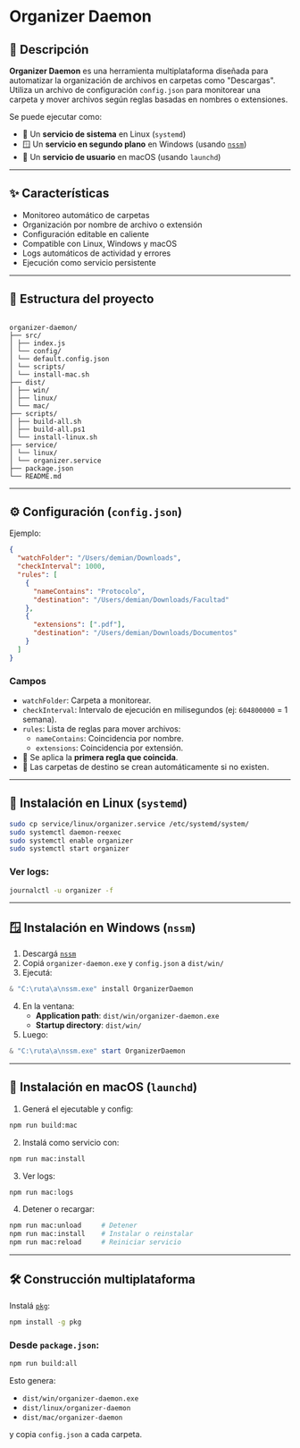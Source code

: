 # Organizer Daemon

## 🧠 Descripción

**Organizer Daemon** es una herramienta multiplataforma diseñada para automatizar la organización de archivos en carpetas como "Descargas". Utiliza un archivo de configuración `config.json` para monitorear una carpeta y mover archivos según reglas basadas en nombres o extensiones.

Se puede ejecutar como:

- 🐧 Un **servicio de sistema** en Linux (`systemd`)
- 🪟 Un **servicio en segundo plano** en Windows (usando [`nssm`](https://nssm.cc))
- 🍎 Un **servicio de usuario** en macOS (usando `launchd`)

---

## ✨ Características

- Monitoreo automático de carpetas
- Organización por nombre de archivo o extensión
- Configuración editable en caliente
- Compatible con Linux, Windows y macOS
- Logs automáticos de actividad y errores
- Ejecución como servicio persistente

---

## 📁 Estructura del proyecto

```

organizer-daemon/
├── src/
│ ├── index.js
│ └── config/
│ └── default.config.json
│ └── scripts/
│ └── install-mac.sh
├── dist/
│ ├── win/
│ ├── linux/
│ └── mac/
├── scripts/
│ ├── build-all.sh
│ ├── build-all.ps1
│ └── install-linux.sh
├── service/
│ └── linux/
│ └── organizer.service
├── package.json
└── README.md

```

---

## ⚙️ Configuración (`config.json`)

Ejemplo:

```json
{
  "watchFolder": "/Users/demian/Downloads",
  "checkInterval": 1000,
  "rules": [
    {
      "nameContains": "Protocolo",
      "destination": "/Users/demian/Downloads/Facultad"
    },
    {
      "extensions": [".pdf"],
      "destination": "/Users/demian/Downloads/Documentos"
    }
  ]
}
```

### Campos

- `watchFolder`: Carpeta a monitorear.
- `checkInterval`: Intervalo de ejecución en milisegundos (ej: `604800000` = 1 semana).
- `rules`: Lista de reglas para mover archivos:
  - `nameContains`: Coincidencia por nombre.
  - `extensions`: Coincidencia por extensión.
- 📝 Se aplica la **primera regla que coincida**.
- 📁 Las carpetas de destino se crean automáticamente si no existen.

---

## 🐧 Instalación en Linux (`systemd`)

```bash
sudo cp service/linux/organizer.service /etc/systemd/system/
sudo systemctl daemon-reexec
sudo systemctl enable organizer
sudo systemctl start organizer
```

### Ver logs:

```bash
journalctl -u organizer -f
```

---

## 🪟 Instalación en Windows (`nssm`)

1. Descargá [`nssm`](https://nssm.cc/download)
2. Copiá `organizer-daemon.exe` y `config.json` a `dist/win/`
3. Ejecutá:

```powershell
& "C:\ruta\a\nssm.exe" install OrganizerDaemon
```

4. En la ventana:
   - **Application path**: `dist/win/organizer-daemon.exe`
   - **Startup directory**: `dist/win/`
5. Luego:

```powershell
& "C:\ruta\a\nssm.exe" start OrganizerDaemon
```

---

## 🍎 Instalación en macOS (`launchd`)

1. Generá el ejecutable y config:

```bash
npm run build:mac
```

2. Instalá como servicio con:

```bash
npm run mac:install
```

3. Ver logs:

```bash
npm run mac:logs
```

4. Detener o recargar:

```bash
npm run mac:unload     # Detener
npm run mac:install    # Instalar o reinstalar
npm run mac:reload     # Reiniciar servicio
```

---

## 🛠 Construcción multiplataforma

Instalá [`pkg`](https://github.com/vercel/pkg):

```bash
npm install -g pkg
```

### Desde `package.json`:

```bash
npm run build:all
```

Esto genera:

- `dist/win/organizer-daemon.exe`
- `dist/linux/organizer-daemon`
- `dist/mac/organizer-daemon`

y copia `config.json` a cada carpeta.
